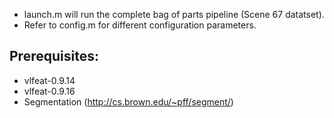 - launch.m will run the complete bag of parts pipeline (Scene 67 datatset).
- Refer to config.m for different configuration parameters.

Prerequisites:
--------------
- vlfeat-0.9.14
- vlfeat-0.9.16
- Segmentation (http://cs.brown.edu/~pff/segment/)
